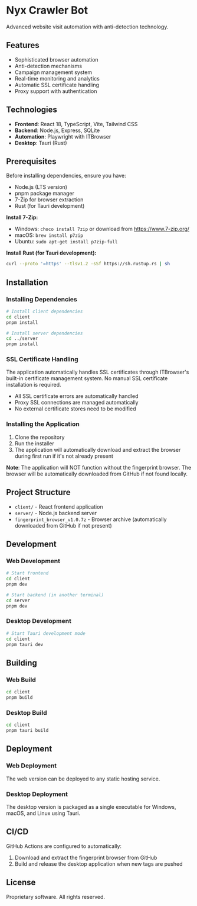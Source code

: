 # Nyx Crawler Bot

Advanced website visit automation with anti-detection technology.

## Features
- Sophisticated browser automation
- Anti-detection mechanisms
- Campaign management system
- Real-time monitoring and analytics
- Automatic SSL certificate handling
- Proxy support with authentication

## Technologies
- **Frontend**: React 18, TypeScript, Vite, Tailwind CSS
- **Backend**: Node.js, Express, SQLite
- **Automation**: Playwright with ITBrowser
- **Desktop**: Tauri (Rust)

## Prerequisites
Before installing dependencies, ensure you have:
- Node.js (LTS version)
- pnpm package manager
- 7-Zip for browser extraction
- Rust (for Tauri development)

**Install 7-Zip:**
- Windows: `choco install 7zip` or download from https://www.7-zip.org/
- macOS: `brew install p7zip`
- Ubuntu: `sudo apt-get install p7zip-full`

**Install Rust (for Tauri development):**
```bash
curl --proto '=https' --tlsv1.2 -sSf https://sh.rustup.rs | sh
```

## Installation

### Installing Dependencies
```bash
# Install client dependencies
cd client
pnpm install

# Install server dependencies
cd ../server
pnpm install
```

### SSL Certificate Handling
The application automatically handles SSL certificates through ITBrowser's built-in certificate management system. No manual SSL certificate installation is required.

- All SSL certificate errors are automatically handled
- Proxy SSL connections are managed automatically
- No external certificate stores need to be modified

### Installing the Application
1. Clone the repository
2. Run the installer
3. The application will automatically download and extract the browser during first run if it's not already present

**Note**: The application will NOT function without the fingerprint browser. The browser will be automatically downloaded from GitHub if not found locally.

## Project Structure
- `client/` - React frontend application
- `server/` - Node.js backend server
- `fingerprint_browser_v1.0.7z` - Browser archive (automatically downloaded from GitHub if not present)

## Development

### Web Development
```bash
# Start frontend
cd client
pnpm dev

# Start backend (in another terminal)
cd server
pnpm dev
```

### Desktop Development
```bash
# Start Tauri development mode
cd client
pnpm tauri dev
```

## Building

### Web Build
```bash
cd client
pnpm build
```

### Desktop Build
```bash
cd client
pnpm tauri build
```

## Deployment

### Web Deployment
The web version can be deployed to any static hosting service.

### Desktop Deployment
The desktop version is packaged as a single executable for Windows, macOS, and Linux using Tauri.

## CI/CD
GitHub Actions are configured to automatically:
1. Download and extract the fingerprint browser from GitHub
2. Build and release the desktop application when new tags are pushed

## License
Proprietary software. All rights reserved.